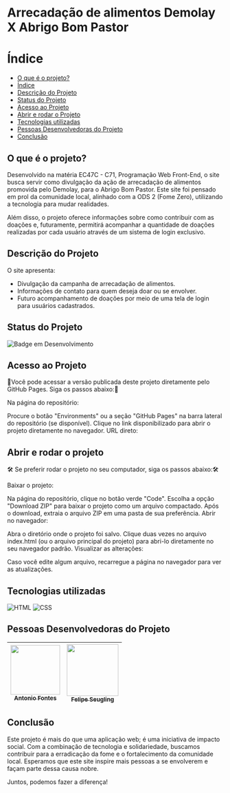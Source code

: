 # Arrecadação de alimentos Demolay X Abrigo Bom Pastor

# Índice 

* [O que é o projeto?](#o-que-é-o-projeto)
* [Índice](#índice)
* [Descrição do Projeto](#descrição-do-projeto)
* [Status do Projeto](#status-do-projeto)
* [Acesso ao Projeto](#acesso-ao-projeto)
* [Abrir e rodar o Projeto](#abrir-e-rodar-o-projeto)
* [Tecnologias utilizadas](#tecnologias-utilizadas)
* [Pessoas Desenvolvedoras do Projeto](#pessoas-desenvolvedoras-do-projeto)
* [Conclusão](#conclusão)

## O que é o projeto?
Desenvolvido na matéria EC47C - C71, Programação Web Front-End, o site busca servir como divulgação da ação de arrecadação de alimentos promovida pelo Demolay, para o Abrigo Bom Pastor. Este site foi pensado em prol da comunidade local, alinhado com a ODS 2 (Fome Zero), utilizando a tecnologia para mudar realidades.

Além disso, o projeto oferece informações sobre como contribuir com as doações e, futuramente, permitirá acompanhar a quantidade de doações realizadas por cada usuário através de um sistema de login exclusivo.

## Descrição do Projeto
O site apresenta:

* Divulgação da campanha de arrecadação de alimentos.
* Informações de contato para quem deseja doar ou se envolver.
* Futuro acompanhamento de doações por meio de uma tela de login para usuários cadastrados.

## Status do Projeto
![Badge em Desenvolvimento](http://img.shields.io/static/v1?label=STATUS&message=EM%20DESENVOLVIMENTO&color=GREEN&style=for-the-badge)

## Acesso ao Projeto 
📁Você pode acessar a versão publicada deste projeto diretamente pelo GitHub Pages. Siga os passos abaixo:📁

Na página do repositório:

Procure o botão "Environments" ou a seção "GitHub Pages" na barra lateral do repositório (se disponível).
Clique no link disponibilizado para abrir o projeto diretamente no navegador.
URL direto:

## Abrir e rodar o projeto
🛠️ Se preferir rodar o projeto no seu computador, siga os passos abaixo:🛠️ 

Baixar o projeto:

Na página do repositório, clique no botão verde "Code".
Escolha a opção "Download ZIP" para baixar o projeto como um arquivo compactado.
Após o download, extraia o arquivo ZIP em uma pasta de sua preferência.
Abrir no navegador:

Abra o diretório onde o projeto foi salvo.
Clique duas vezes no arquivo index.html (ou o arquivo principal do projeto) para abri-lo diretamente no seu navegador padrão.
Visualizar as alterações:

Caso você edite algum arquivo, recarregue a página no navegador para ver as atualizações.
## Tecnologias utilizadas
![HTML](https://img.shields.io/badge/HTML-5-%23E34F26?style=for-the-badge&logo=html5&logoColor=white) 
![CSS](https://img.shields.io/badge/CSS-3-%231572B6?style=for-the-badge&logo=css3&logoColor=white) 

## Pessoas Desenvolvedoras do Projeto
| [<img loading="lazy" src="https://github.com/Felipecaf2323/fotos/blob/main/antonio.jpg" width=115><br><sub>Antonio Fontes</sub>](https://github.com/camilafernanda) |  [<img loading="lazy" src="https://github.com/Felipecaf2323/fotos/blob/main/felipe.jpg" width=120><br><sub>Felipe Seugling</sub>](https://github.com/Felipecaf2323) |
| :---: | :---: |

## Conclusão
Este projeto é mais do que uma aplicação web; é uma iniciativa de impacto social. Com a combinação de tecnologia e solidariedade, buscamos contribuir para a erradicação da fome e o fortalecimento da comunidade local. Esperamos que este site inspire mais pessoas a se envolverem e façam parte dessa causa nobre.

Juntos, podemos fazer a diferença!
